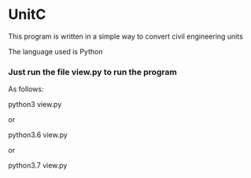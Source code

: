 # UnitC

This program is written in a simple way to convert civil engineering units

The language used is Python
### Just run the file view.py to run the program

As follows:

python3 view.py

or

python3.6 view.py

or

python3.7 view.py
